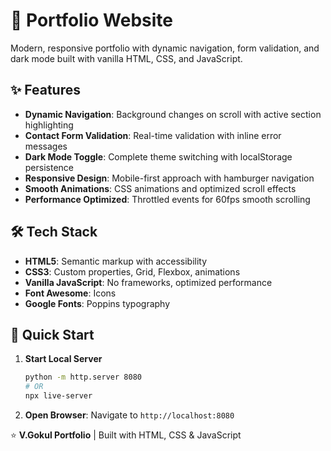 # 🌟 Portfolio Website

Modern, responsive portfolio with dynamic navigation, form validation, and dark mode built with vanilla HTML, CSS, and JavaScript.

## ✨ Features

- **Dynamic Navigation**: Background changes on scroll with active section highlighting
- **Contact Form Validation**: Real-time validation with inline error messages
- **Dark Mode Toggle**: Complete theme switching with localStorage persistence
- **Responsive Design**: Mobile-first approach with hamburger navigation
- **Smooth Animations**: CSS animations and optimized scroll effects
- **Performance Optimized**: Throttled events for 60fps smooth scrolling

## 🛠️ Tech Stack

- **HTML5**: Semantic markup with accessibility
- **CSS3**: Custom properties, Grid, Flexbox, animations
- **Vanilla JavaScript**: No frameworks, optimized performance
- **Font Awesome**: Icons
- **Google Fonts**: Poppins typography

## 🚀 Quick Start

1. **Start Local Server**
   ```bash
   python -m http.server 8080
   # OR
   npx live-server
   ```

2. **Open Browser**: Navigate to `http://localhost:8080`

⭐ **V.Gokul Portfolio** | Built with HTML, CSS & JavaScript

